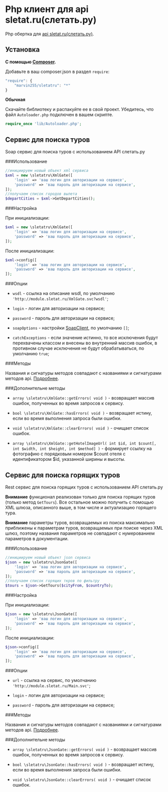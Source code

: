 Php клиент для api sletat.ru(слетать.ру)
==========================================

Php обертка для [api sletat.ru(слетать.ру)](http://sletat.ru/).


Установка
---------

**С помощью [Composer](https://getcomposer.org/doc/00-intro.md).**

Добавьте в ваш composer.json в раздел `require`:

```javascript
"require": {
    "marvin255/sletatru": "*"
}
```

**Обычная**

Скачайте библиотеку и распакуйте ее в свой проект. Убедитесь, что файл `Autoloader.php` подключен в вашем скрипте.

```php
require_once 'lib/Autoloader.php';
```


Сервис для поиска туров
-----------------------

Soap сервис для поиска туров с использованием API слетать.ру


###Использование

```php
//инициируем новый объект xml сервиса
$xml = new \sletatru\XmlGate([
	'login' => 'ваш логин для авторизации на сервисе',
	'password' => 'ваш пароль для авторизации на сервисе',
]);
//получаем список городов вылета
$departCities = $xml->GetDepartCities();
```


###Настройка

При инициализации:

```php
$xml = new \sletatru\XmlGate([
	'login' => 'ваш логин для авторизации на сервисе',
	'password' => 'ваш пароль для авторизации на сервисе',
]);
```

После инициализации:

```php
$xml->config([
	'login' => 'ваш логин для авторизации на сервисе',
	'password' => 'ваш пароль для авторизации на сервисе',
]);
```

###Опции

* `wsdl` - ссылка на описание wsdl, по умолчанию `'http://module.sletat.ru/XmlGate.svc?wsdl'`;

* `login` - логин для авторизации на сервисе;

* `password` - пароль для авторизации на сервисе;

* `soapOptions` - настройки [SoapClient](http://php.net/manual/ru/soapclient.soapclient.php), по умолчанию `[]`;

* `catchExceptions` - если значение истинно, то все исключения будут перехвачены классом и внесены во внутренний массив ошибок, в противном случае исключения не будут обрабатываться, по умолчанию `true`;


###Методы

Названия и сигнатуры методов совпадают с названиями и сигнатурами методов api. [Подробнее](http://static.sletat.ru/Files/Manual/XML_gate_Search.pdf).


###Дополнительне методы

* `array \sletatru\XmlGate::getErrors( void )` - возвращает массив ошибок, полученных во время запросов к сервису.

* `bool \sletatru\XmlGate::hasErrors( void )` - возвращает истину, если во время выполнения запроса были ошибки.

* `void \sletatru\XmlGate::clearErrors( void )` - очищает список ошибок.

* `array \sletatru\XmlGate::getHotelImageUrl( int $id, int $count[, int $width, int $height, int $method] )` - формирует ссылку на фотографию с порядковым номером $count отеля с идентификатором $id, указанной ширины и высоты.


Сервис для поиска горящих туров
-------------------------------

Rest сервис для поиска горящих туров с использованием API слетать.ру

**Внимание** функционал реализован только для поиска горящих туров (только метод `GetTours`). Все остальное можно получить с помощью XML шлюза, описанного выше, в том числе и актуализацию горящего тура.

**Внимание** параметры туров, возвращаемых из поиска максимально приближены к параметрам туров, возвращаемых при поиске через XML шлюз, поэтому названия параметров не совпадают с нумерованием параметров в документации.


###Использование

```php
//инициируем новый объект json сервиса
$json = new \sletatru\JsonGate([
	'login' => 'ваш логин для авторизации на сервисе',
	'password' => 'ваш пароль для авторизации на сервисе',
]);
//получаем список горящих ткров по фильтру
$tours = $json->GetTours($cityFrom, $countryTo);
```


###Настройка

При инициализации:

```php
$json = new \sletatru\JsonGate([
	'login' => 'ваш логин для авторизации на сервисе',
	'password' => 'ваш пароль для авторизации на сервисе',
]);
```

После инициализации:

```php
$json->config([
	'login' => 'ваш логин для авторизации на сервисе',
	'password' => 'ваш пароль для авторизации на сервисе',
]);
```


###Опции

* `url` - ссылка на сервис, по умолчанию `'http://module.sletat.ru/Main.svc'`;

* `login` - логин для авторизации на сервисе;

* `password` - пароль для авторизации на сервисе;



###Методы

Названия и сигнатуры методов совпадают с названиями и сигнатурами методов api. [Подробнее](http://static.sletat.ru/Files/Manual/JSON_gate_hottours.pdf).


###Дополнительне методы

* `array \sletatru\JsonGate::getErrors( void )` - возвращает массив ошибок, полученных во время запросов к сервису.

* `bool \sletatru\JsonGate::hasErrors( void )` - возвращает истину, если во время выполнения запроса были ошибки.

* `void \sletatru\JsonGate::clearErrors( void )` - очищает список ошибок.